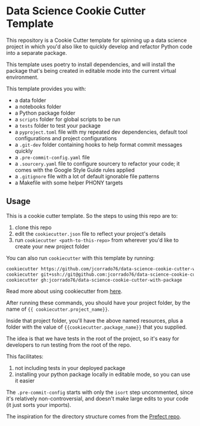 # Data Science Cookie Cutter Template

This repository is a Cookie Cutter template for spinning up a data science project in which you'd also like to quickly develop and refactor Python code into a separate package. 

This template uses poetry to install dependencies, and will install the package that's being created in editable mode into the current virtual environment.


This template provides you with:

* a data folder
* a notebooks folder
* a Python package folder
* a `scripts` folder for global scripts to be run
* a `tests` folder to test your package
* a `pyproject.toml` file with my repeated dev dependencies, default tool configurations and project configurations
* a `.git-dev` folder containing hooks to help format commit messages quickly
* a `.pre-commit-config.yaml` file
* a `.sourcery.yaml` file to configure sourcery to refactor your code; it comes with the Google Style Guide rules applied
* a `.gitignore` file with a lot of default ignorable file patterns
* a Makefile with some helper PHONY targets

## Usage
This is a cookie cutter template. So the steps to using this repo are to:

1. clone this repo
2. edit the `cookiecutter.json` file to reflect your project's details
3. run `cookiecutter <path-to-this-repo>` from wherever you'd like to create your new project folder

You can also run `cookiecutter` with this template by running:

```bash
cookiecutter https://github.com/jcorrado76/data-science-cookie-cutter-with-package.git
cookiecutter git+ssh://git@github.com:jcorrado76/data-science-cookie-cutter-with-package.git
cookiecutter gh:jcorrado76/data-science-cookie-cutter-with-package
```

Read more about using cookiecutter from [here](https://cookiecutter.readthedocs.io/en/2.0.2/usage.html#works-directly-with-git-and-hg-mercurial-repos-too).

After running these commands, you should have your project folder, by the name of `{{ cookiecutter.project_name}}`.

Inside that project folder, you'll have the above named resources, plus a folder with the value of `{{cookiecutter.package_name}}` that you supplied.

The idea is that we have tests in the root of the project, so it's easy for developers to run testing from the root of the repo.

This facilitates:

1. not including tests in your deployed package
2. installing your python package locally in editable mode, so you can use it easier

The `.pre-commit-config` starts with only the `isort` step uncommented, since it's relatively non-controversial, and doesn't make large edits to your code (it just sorts your imports).

The inspiration for the directory structure comes from the [Prefect repo](https://github.com/PrefectHQ/prefect).